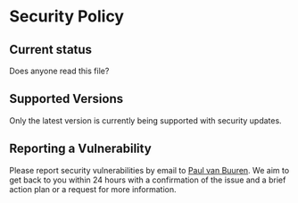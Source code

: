 # Security Policy

## Current status

Does anyone read this file? 

## Supported Versions

Only the latest version is currently being supported with security updates.

## Reporting a Vulnerability

Please report security vulnerabilities by email to [Paul van Buuren](https://github.com/paulvanbuuren). We aim to get back to you within 24 hours with a confirmation of the issue and a brief action plan or a request for more information.
